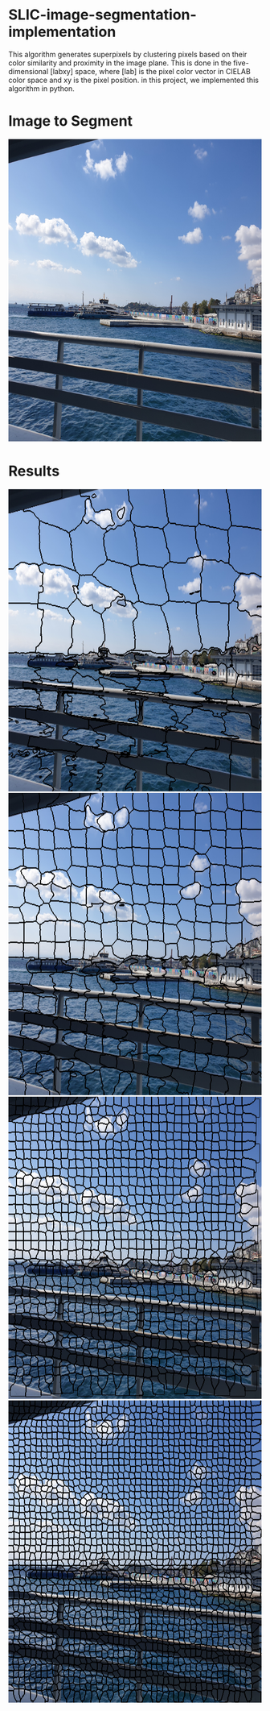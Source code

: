 # SLIC-image-segmentation-implementation
This algorithm generates superpixels by clustering pixels based on their color similarity and proximity in the image plane. This is done in the five-dimensional [labxy] space, where [lab] is the pixel color vector in CIELAB color space and xy is the pixel position. in this project, we implemented this algorithm in python.

# Image to Segment
<p align="center">
  <img width="800" height="600" src="./slic.jpg">
</p>

# Results
<p align="center">
  <img width="800" height="600" src="./res05.jpg">
  <img width="800" height="600" src="./res06.jpg">
  <img width="800" height="600" src="./res07.jpg">
  <img width="800" height="600" src="./res08.jpg">
</p>

